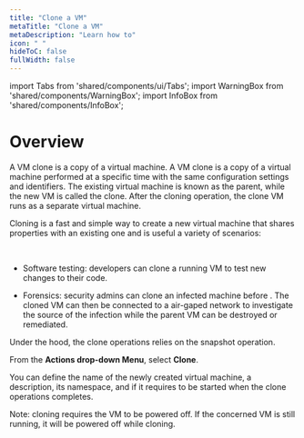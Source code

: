 ```yaml
---
title: "Clone a VM"
metaTitle: "Clone a VM"
metaDescription: "Learn how to"
icon: " "
hideToC: false
fullWidth: false
---
```


import Tabs from 'shared/components/ui/Tabs';
import WarningBox from 'shared/components/WarningBox';
import InfoBox from 'shared/components/InfoBox';

# Overview


A VM clone is a copy of a virtual machine. A VM clone is a copy of a virtual machine performed at a specific time with the same configuration settings and identifiers.  The existing virtual machine is known as the parent, while the new VM is called the clone. After the cloning operation, the clone VM runs as a separate virtual machine.

Cloning is a fast and simple way to create a new virtual machine that shares properties with an existing one and is useful a variety of scenarios:

<br />

- Software testing: developers can clone a running VM to test new changes to their code. 


- Forensics: security admins can clone an infected machine before . The cloned VM can then be connected to a air-gaped network to investigate the source of the infection while the parent VM can be destroyed or remediated.


Under the hood, the clone operations relies on the snapshot operation.

From the **Actions drop-down Menu**, select **Clone**.

You can define the name of the newly created virtual machine, a description, its namespace, and if it requires to be started when the clone operations completes.

Note: cloning requires the VM to be powered off. If the concerned VM is still running, it will be powered off while cloning.






